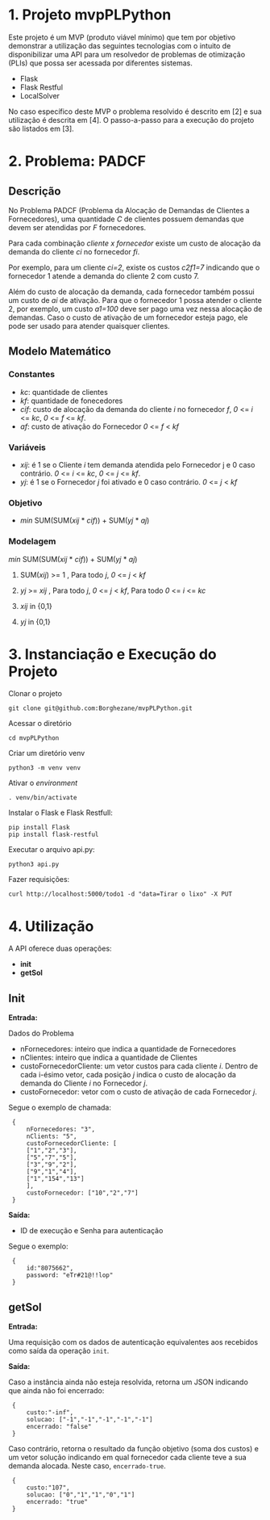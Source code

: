 # 1. Projeto mvpPLPython

Este projeto é um MVP (produto viável mínimo) que tem por objetivo demonstrar a utilização das seguintes tecnologias com o intuito de disponibilizar uma API para um resolvedor de problemas de otimização (PLIs) que possa ser acessada por diferentes sistemas. 

- Flask
- Flask Restful
- LocalSolver

No caso específico deste MVP o problema resolvido é descrito em [2] e sua utilização é descrita em [4]. O passo-a-passo para a execução do projeto são listados em [3].

# 2. Problema: PADCF

## Descrição

No Problema PADCF (Problema da Alocação de Demandas de Clientes a Fornecedores), uma quantidade _C_ de clientes possuem demandas que devem ser atendidas por _F_ fornecedores. 

Para cada combinação _cliente x fornecedor_ existe um custo de alocação da demanda do cliente _ci_ no fornecedor _fi_.

Por exemplo, para um cliente _ci=2_, existe os custos _c2f1=7_ indicando que o fornecedor 1 atende a demanda do cliente 2 com custo 7.

Além do custo de alocação da demanda, cada fornecedor também possui um custo de _ai_ de ativação. Para que o fornecedor 1 possa atender o cliente 2, por exemplo, um custo _a1=100_ deve ser pago uma vez nessa alocação de demandas. Caso o custo de ativação de um fornecedor esteja pago, ele pode ser usado para atender quaisquer clientes. 


## Modelo Matemático

### Constantes

- _kc_: quantidade de clientes
- _kf_: quantidade de fonecedores
- _cif_: custo de alocação da demanda do cliente _i_ no fornecedor _f_, _0_ <= _i_ <= _kc_, _0_ <= _f_ <= _kf_.
- _af_: custo de ativação do Fornecedor _0_ <= _f_ < _kf_

### Variáveis

- _xij_: é 1 se o Cliente _i_ tem demanda atendida pelo Fornecedor j e 0 caso contrário.  _0_ <= _i_ <= _kc_, _0_ <= _j_ <= _kf_.
- _yj_: é 1 se o Fornecedor _j_ foi ativado e 0 caso contrário. _0_ <= _j_ < _kf_

### Objetivo

- _min_ SUM(SUM(_xij_ * _cif_)) +  SUM(_yj_ * _aj_) 


### Modelagem

_min_ SUM(SUM(_xij_ * _cif_)) +  SUM(_yj_ * _aj_) 

1. SUM(_xij_) >= 1  , Para todo _j_, _0_ <= _j_ < _kf_

1. _yj_ >= _xij_    , Para todo _j_, _0_ <= _j_ < _kf_, Para todo _0_ <= _i_ <= _kc_

1. _xij_ in {0,1}

1. _yj_ in {0,1}


# 3. Instanciação e Execução do Projeto

Clonar o projeto

    git clone git@github.com:Borghezane/mvpPLPython.git

Acessar o diretório

    cd mvpPLPython

Criar um diretório venv

    python3 -m venv venv

Ativar o _environment_

    . venv/bin/activate

Instalar o Flask e Flask Restfull:

    pip install Flask
    pip install flask-restful

Executar o arquivo api.py:

    python3 api.py

Fazer requisições:

    curl http://localhost:5000/todo1 -d "data=Tirar o lixo" -X PUT


# 4. Utilização

A API oferece duas operações:

- **init**
- **getSol**

## Init

**Entrada:**

Dados do Problema

- nFornecedores: inteiro que indica a quantidade de Fornecedores
- nClientes: inteiro que indica a quantidade de Clientes
- custoFornecedorCliente: um vetor custos para cada cliente _i_. Dentro de cada i-ésimo vetor, cada posição _j_ indica o custo de alocação da demanda do Cliente _i_ no Fornecedor _j_.
- custoFornecedor: vetor com o custo de ativação de cada Fornecedor _j_.

Segue o exemplo de chamada:

	 {
	     nFornecedores: "3",
	     nClients: "5",
	     custoFornecedorCliente: [
		 ["1","2","3"],
		 ["5","7","5"],
		 ["3","9","2"],
		 ["9","1","4"],
		 ["1","154","13"]
	     ],
	     custoFornecedor: ["10","2","7"]
	 }

	


**Saída:**

- ID de execução e Senha para autenticação

Segue o exemplo:

     {
 	     id:"8075662",
	     password: "eTr#21@!!lop"
	 }


## getSol

**Entrada:**

Uma requisição com os dados de autenticação equivalentes aos recebidos como saída da operação `init`.


**Saída:**

Caso a instância ainda não esteja resolvida, retorna um JSON indicando que ainda não foi encerrado:
	

	 {
	     custo:"-inf",
	     solucao: ["-1","-1","-1","-1","-1"]
	     encerrado: "false"
	 }

Caso contrário, retorna o resultado da função objetivo (soma dos custos) e um vetor solução indicando em qual fornecedor cada cliente teve a sua demanda alocada. Neste caso, `encerrado-true`.

 	 {
	     custo:"107",
	     solucao: ["0","1","1","0","1"]
	     encerrado: "true"
	 }



